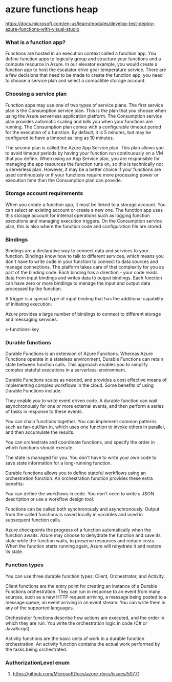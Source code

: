 # azure functions heap

https://docs.microsoft.com/en-us/learn/modules/develop-test-deploy-azure-functions-with-visual-studio

### What is a function app?
Functions are hosted in an execution context called a function app. You define function apps to logically group and structure your functions and a compute resource in Azure. In our elevator example, you would create a function app to host the escalator drive gear temperature service. There are a few decisions that need to be made to create the function app; you need to choose a service plan and select a compatible storage account.

### Choosing a service plan
Function apps may use one of two types of service plans. The first service plan is the Consumption service plan. This is the plan that you choose when using the Azure serverless application platform. The Consumption service plan provides automatic scaling and bills you when your functions are running. The Consumption plan comes with a configurable timeout period for the execution of a function. By default, it is 5 minutes, but may be configured to have a timeout as long as 10 minutes.

The second plan is called the Azure App Service plan. This plan allows you to avoid timeout periods by having your function run continuously on a VM that you define. When using an App Service plan, you are responsible for managing the app resources the function runs on, so this is technically not a serverless plan. However, it may be a better choice if your functions are used continuously or if your functions require more processing power or execution time than the Consumption plan can provide.

### Storage account requirements
When you create a function app, it must be linked to a storage account. You can select an existing account or create a new one. The function app uses this storage account for internal operations such as logging function executions and managing execution triggers. On the Consumption service plan, this is also where the function code and configuration file are stored.

### Bindings
Bindings are a declarative way to connect data and services to your function. Bindings know how to talk to different services, which means you don't have to write code in your function to connect to data sources and manage connections. The platform takes care of that complexity for you as part of the binding code. Each binding has a direction - your code reads data from input bindings and writes data to output bindings. Each function can have zero or more bindings to manage the input and output data processed by the function.

A trigger is a special type of input binding that has the additional capability of initiating execution.

Azure provides a large number of bindings to connect to different storage and messaging services.

x-functions-key

### Durable functions
Durable Functions is an extension of Azure Functions. Whereas Azure Functions operate in a stateless environment, Durable Functions can retain state between function calls. This approach enables you to simplify complex stateful executions in a serverless-environment.

Durable Functions scales as needed, and provides a cost effective means of implementing complex workflows in the cloud. Some benefits of using Durable Functions include:

They enable you to write event driven code. A durable function can wait asynchronously for one or more external events, and then perform a series of tasks in response to these events.

You can chain functions together. You can implement common patterns such as fan-out/fan-in, which uses one function to invoke others in parallel, and then accumulate the results.

You can orchestrate and coordinate functions, and specify the order in which functions should execute.

The state is managed for you. You don't have to write your own code to save state information for a long-running function.

Durable functions allows you to define stateful workflows using an orchestration function. An orchestration function provides these extra benefits:

You can define the workflows in code. You don't need to write a JSON description or use a workflow design tool.

Functions can be called both synchronously and asynchronously. Output from the called functions is saved locally in variables and used in subsequent function calls.

Azure checkpoints the progress of a function automatically when the function awaits. Azure may choose to dehydrate the function and save its state while the function waits, to preserve resources and reduce costs. When the function starts running again, Azure will rehydrate it and restore its state.

### Function types
You can use three durable function types: Client, Orchestrator, and Activity.

Client functions are the entry point for creating an instance of a Durable Functions orchestration. They can run in response to an event from many sources, such as a new HTTP request arriving, a message being posted to a message queue, an event arriving in an event stream. You can write them in any of the supported languages.

Orchestrator functions describe how actions are executed, and the order in which they are run. You write the orchestration logic in code (C# or JavaScript).

Activity functions are the basic units of work in a durable function orchestration. An activity function contains the actual work performed by the tasks being orchestrated.

### AuthorizationLevel enum
1. https://github.com/MicrosoftDocs/azure-docs/issues/50771
